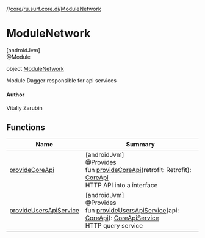 //[core](../../../index.md)/[ru.surf.core.di](../index.md)/[ModuleNetwork](index.md)

# ModuleNetwork

[androidJvm]\
@Module

object [ModuleNetwork](index.md)

Module Dagger responsible for api services

#### Author

Vitaliy Zarubin

## Functions

| Name | Summary |
|---|---|
| [provideCoreApi](provide-core-api.md) | [androidJvm]<br>@Provides<br>fun [provideCoreApi](provide-core-api.md)(retrofit: Retrofit): [CoreApi](../../ru.surf.core.services.api/-core-api/index.md)<br>HTTP API into a interface |
| [provideUsersApiService](provide-users-api-service.md) | [androidJvm]<br>@Provides<br>fun [provideUsersApiService](provide-users-api-service.md)(api: [CoreApi](../../ru.surf.core.services.api/-core-api/index.md)): [CoreApiService](../../ru.surf.core.services.apiService/-core-api-service/index.md)<br>HTTP query service |
